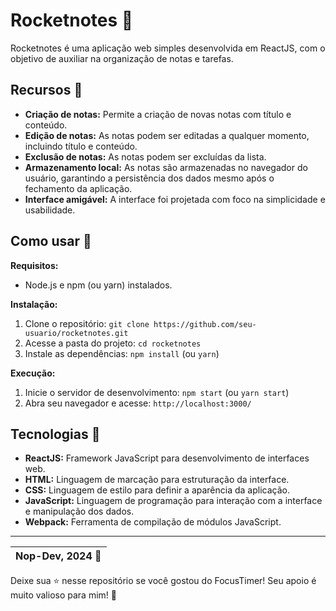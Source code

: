 # Rocketnotes :pencil:

Rocketnotes é uma aplicação web simples desenvolvida em ReactJS, com o objetivo de auxiliar na organização de notas e tarefas.

## Recursos :book:

* **Criação de notas:** Permite a criação de novas notas com título e conteúdo.
* **Edição de notas:** As notas podem ser editadas a qualquer momento, incluindo título e conteúdo.
* **Exclusão de notas:** As notas podem ser excluídas da lista.
* **Armazenamento local:** As notas são armazenadas no navegador do usuário, garantindo a persistência dos dados mesmo após o fechamento da aplicação.
* **Interface amigável:** A interface foi projetada com foco na simplicidade e usabilidade.

## Como usar :floppy_disk:

**Requisitos:**

* Node.js e npm (ou yarn) instalados.

**Instalação:**

1. Clone o repositório: `git clone https://github.com/seu-usuario/rocketnotes.git`
2. Acesse a pasta do projeto: `cd rocketnotes`
3. Instale as dependências: `npm install` (ou `yarn`)

**Execução:**

1. Inicie o servidor de desenvolvimento: `npm start` (ou `yarn start`)
2. Abra seu navegador e acesse: `http://localhost:3000/`

## Tecnologias :satellite:

* **ReactJS:** Framework JavaScript para desenvolvimento de interfaces web.
* **HTML:** Linguagem de marcação para estruturação da interface.
* **CSS:** Linguagem de estilo para definir a aparência da aplicação.
* **JavaScript:** Linguagem de programação para interação com a interface e manipulação dos dados.
* **Webpack:** Ferramenta de compilação de módulos JavaScript.

---

| Nop-Dev, 2024 :rocket: |
| --- |

Deixe sua ⭐️ nesse repositório se você gostou do FocusTimer! Seu apoio é muito valioso para mim! 🚀
